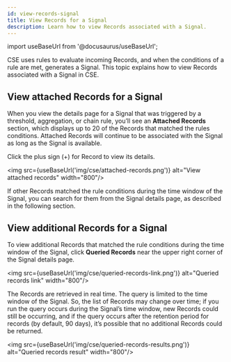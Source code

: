 ```yaml
---
id: view-records-signal
title: View Records for a Signal
description: Learn how to view Records associated with a Signal.
---
```


import useBaseUrl from '@docusaurus/useBaseUrl';

CSE uses rules to evaluate incoming Records, and when the conditions of a rule are met, generates a Signal. This topic explains how to view Records associated with a Signal in CSE. 

## View attached Records for a Signal

When you view the details page for a Signal that was triggered by a threshold, aggregation, or chain rule, you’ll see an **Attached Records** section, which displays up to 20 of the Records that matched the rules conditions. Attached Records will continue to be associated with the Signal as long as the Signal is available.

Click the plus sign (+) for Record to view its details.

<img src={useBaseUrl('img/cse/attached-records.png')} alt="View attached records" width="800"/>

If other Records matched the rule conditions during the time window of the Signal, you can search for them from the Signal details page, as described in the following section.

## View additional Records for a Signal

To view additional Records that matched the rule conditions during the time window of the Signal, click **Queried Records** near the upper right corner of the Signal details page.

<img src={useBaseUrl('img/cse/queried-records-link.png')} alt="Queried records link" width="800"/>

The Records are retrieved in real time. The query is limited to the time window of the Signal. So, the list of Records may change over time; if you run the query occurs during the Signal’s time window, new Records could still be occurring, and if the query occurs after the retention period for records (by default, 90 days), it’s possible that no additional Records could be returned. 

<img src={useBaseUrl('img/cse/queried-records-results.png')} alt="Queried records result" width="800"/>

